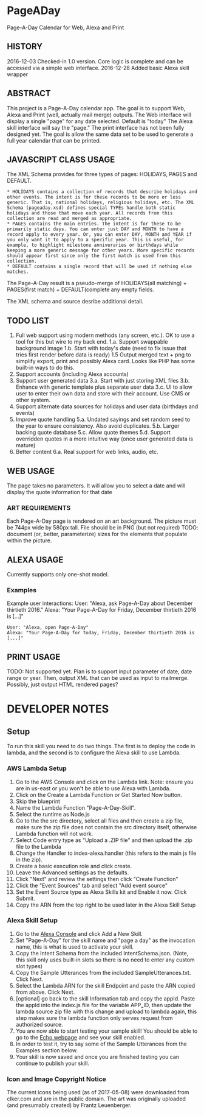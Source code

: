 # PageADay
Page-A-Day Calendar for Web, Alexa and Print

## HISTORY
2016-12-03 Checked-in 1.0 version. Core logic is complete and can be accessed via a simple web interface.
2016-12-28 Added basic Alexa skill wrapper

## ABSTRACT
This project is a Page-A-Day calendar app. The goal is to support Web, Alexa and Print (well, actually mail merge) outputs.
The Web interface will display a single "page" for any date selected. Default is "today"
The Alexa skill interface will say the "page." 
The print interface has not been fully designed yet. The goal is allow the same data set to be used to generate a full year calendar 
that can be printed. 

## JAVASCRIPT CLASS USAGE
The XML Schema provides for three types of pages: HOLIDAYS, PAGES and DEFAULT.

	* HOLIDAYS contains a collection of records that describe holidays and other events. The intent is for these records to be more or less generic. That is, national holidays, religious holidays, etc. The XML Schema (pageaday.xsd) defines special TYPEs handle both static holidays and those that move each year. All records from this collection are read and merged as appropriate.
	* PAGES contains the main entries. The intent is for these to be primarily static days. You can enter just DAY and MONTH to have a record apply to every year. Or, you can enter DAY, MONTH and YEAR if you only want it to apply to a specific year. This is useful, for example, to highlight milestone anniveraries or birthdays while keeping a more generic message for other years. More specific records should appear first since only the first match is used from this collection.
	* DEFAULT contains a single record that will be used if nothing else matches.

The Page-A-Day result is a pseudo-merge of HOLIDAYS(all matching) + PAGES(first match) + DEFAULT(complete any empty fields.

The XML schema and source desribe additional detail.

## TODO LIST
1. Full web support using modern methods (any screen, etc.). OK to use a tool for this but wire to my back end.
	1.a. Support swappable background image
	1.b. Start with today's date (need to fix issue that tries first render before data is ready)
1.5 Output merged text + png to simplify export, print and possibly Alexa card.
	Looks like PHP has some built-in ways to do this.
2. Support accounts (including Alexa accounts)
3. Support user generated data
	3.a. Start with just storing XML files
	3.b. Enhance with generic template plus separate user data
	3.c. UI to allow user to enter their own data and store with their account. Use CMS or other system.
4. Support alternate data sources for holidays and user data (birthdays and events)
5. Improve quote handling
	5.a. Undated sayings and set random seed to the year to ensure consistency. Also avoid duplicates.
	5.b. Larger backing quote database
	5.c. Allow quote themes
	5.d. Support overridden quotes in a more intuitive way (once user generated data is mature)
6. Better content
	6.a. Real support for web links, audio, etc.

## WEB USAGE

The page takes no parameters. It will allow you to select a date and will display the quote information for that date

### ART REQUIREMENTS

Each Page-A-Day page is rendered on an art background. The picture must be 744px wide by 580px tall. File should be in PNG (but not required)
TODO: document (or, better, parameterize) sizes for the elements that populate within the picture.

## ALEXA USAGE

Currently supports only one-shot model.

### Examples

Example user interactions:
    User:  "Alexa, ask Page-A-Day about December thirtieth 2016."
    Alexa: "Your Page-A-Day for Friday, December thirtieth 2016 is [...]"

	User: "Alexa, open Page-A-Day"
	Alexa: "Your Page-A-Day for today, Friday, December thirtieth 2016 is [...]"

## PRINT USAGE

TODO: Not supported yet.
Plan is to support input parameter of date, date range or year. Then, output XML that can be used as input to mailmerge. Possibly, just output HTML rendered pages?

# DEVELOPER NOTES

## Setup
To run this skill you need to do two things. The first is to deploy the code in lambda, and the second is to configure the Alexa skill to use Lambda.

### AWS Lambda Setup
1. Go to the AWS Console and click on the Lambda link. Note: ensure you are in us-east or you won't be able to use Alexa with Lambda.
2. Click on the Create a Lambda Function or Get Started Now button.
3. Skip the blueprint
4. Name the Lambda Function "Page-A-Day-Skill".
5. Select the runtime as Node.js
6. Go to the the src directory, select all files and then create a zip file, make sure the zip file does not contain the src directory itself, otherwise Lambda function will not work.
7. Select Code entry type as "Upload a .ZIP file" and then upload the .zip file to the Lambda
8. Change the Handler to index-alexa.handler (this refers to the main js file in the zip).
9. Create a basic execution role and click create.
10. Leave the Advanced settings as the defaults.
11. Click "Next" and review the settings then click "Create Function"
12. Click the "Event Sources" tab and select "Add event source"
13. Set the Event Source type as Alexa Skills kit and Enable it now. Click Submit.
14. Copy the ARN from the top right to be used later in the Alexa Skill Setup

### Alexa Skill Setup
1. Go to the [Alexa Console](https://developer.amazon.com/edw/home.html) and click Add a New Skill.
2. Set "Page-A-Day" for the skill name and "page a day" as the invocation name, this is what is used to activate your skill.
3. Copy the Intent Schema from the included IntentSchema.json. 
   (Note, this skill only uses built-in slots so there is no need to enter any custom slot types)
4. Copy the Sample Utterances from the included SampleUtterances.txt. Click Next.
5. Select the Lambda ARN for the skill Endpoint and paste the ARN copied from above. Click Next.
6. [optional] go back to the skill Information tab and copy the appId. Paste the appId into the index.js file for the variable APP_ID,
   then update the lambda source zip file with this change and upload to lambda again, this step makes sure the lambda function only serves request from authorized source.
7. You are now able to start testing your sample skill! You should be able to go to the [Echo webpage](http://echo.amazon.com/#skills) and see your skill enabled.
8. In order to test it, try to say some of the Sample Utterances from the Examples section below.
9. Your skill is now saved and once you are finished testing you can continue to publish your skill.

### Icon and Image Copyright Notice

The current icons being used (as of 2017-05-08) were downloaded from clker.com and are
in the public domain.  The art was originally uploaded (and presumably created) by 
Frantz Leuenberger.
